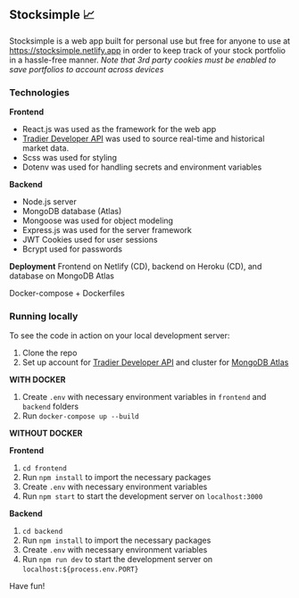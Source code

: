 ## Stocksimple 📈

Stocksimple is a web app built for personal use but free for anyone to use at https://stocksimple.netlify.app in order to keep track of your stock portfolio in a hassle-free manner.
*Note that 3rd party cookies must be enabled to save portfolios to account across devices*

### Technologies
**Frontend**
- React.js was used as the framework for the web app
- [Tradier Developer API](https://developer.tradier.com/) was used to source real-time and historical market data.
- Scss was used for styling
- Dotenv was used for handling secrets and environment variables

**Backend**
- Node.js server
- MongoDB database (Atlas)
- Mongoose was used for object modeling
- Express.js was used for the server framework
- JWT Cookies used for user sessions
- Bcrypt used for passwords

**Deployment**
Frontend on Netlify (CD), backend on Heroku (CD), and database on MongoDB Atlas

Docker-compose + Dockerfiles

### Running locally
To see the code in action on your local development server:
1. Clone the repo
2. Set up account for [Tradier Developer API](https://developer.tradier.com/) and cluster for [MongoDB Atlas](https://www.mongodb.com/cloud/atlas)


**WITH DOCKER**
1. Create `.env` with necessary environment variables in `frontend` and `backend` folders
2. Run `docker-compose up --build`


**WITHOUT DOCKER**

**Frontend**
1. `cd frontend`
2. Run `npm install` to import the necessary packages
3. Create `.env` with necessary environment variables
4. Run `npm start` to start the development server on `localhost:3000`

**Backend**
1. `cd backend`
2. Run `npm install` to import the necessary packages
3. Create `.env` with necessary environment variables
4. Run `npm run dev` to start the development server on `localhost:${process.env.PORT}`


Have fun!
